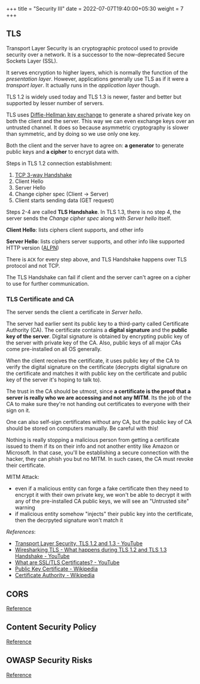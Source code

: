 +++
title = "Security III"
date = 2022-07-07T19:40:00+05:30
weight = 7
+++

## TLS
Transport Layer Security is an cryptographic protocol used to provide security over a network. It is a successor to the now-deprecated Secure Sockets Layer (SSL).

It serves encryption to higher layers, which is normally the function of the _presentation layer_. However, applications generally use TLS as if it were a _transport layer_. It actually runs in the _application layer_ though.

TLS 1.2 is widely used today and TLS 1.3 is newer, faster and better but supported by lesser number of servers.

TLS uses [Diffie-Hellman key exchange](/web-api/security-2/#shared-secret-key-agreement-key-exchange) to generate a shared private key on both the client and the server. This way we can even exchange keys over an untrusted channel. It does so because asymmetric cryptography is slower than symmetric, and by doing so we use only one key. 

Both the client and the server have to agree on: **a generator** to generate public keys and **a cipher** to encrypt data with.

Steps in TLS 1.2 connection establishment:
1. [TCP 3-way Handshake](/web-api/http/#3-way-handshake)
2. Client Hello
3. Server Hello
4. Change cipher spec (Client -> Server)
5. Client starts sending data (GET request)

Steps 2-4 are called **TLS Handshake**. In TLS 1.3, there is no step 4, the server sends the _Change cipher spec_ along with _Server hello_ itself.

**Client Hello**: lists ciphers client supports, and other info

**Server Hello**: lists ciphers server supports, and other info like supported HTTP version ([ALPN](https://en.wikipedia.org/wiki/Application-Layer_Protocol_Negotiation))

There is `ACK` for every step above, and TLS Handshake happens over TLS protocol and not TCP.

The TLS Handshake can fail if client and the server can't agree on a cipher to use for further communication.

### TLS Certificate and CA
The server sends the client a certificate in _Server hello_. 

The server had earlier sent its public key to a third-party called Certificate Authority (CA). The certificate contains a **digital signature** and the **public key of the server**. Digital signature is obtained by encrypting public key of the server with private key of the CA. Also, public keys of all major CAs come pre-installed on all OS generally. 

When the client receives the certificate, it uses public key of the CA to verify the digital signature on the certificate (decrypts digital signature on the certificate and matches it with public key on the certificate and public key of the server it's hoping to talk to).

The trust in the CA should be utmost, since **a certificate is the proof that a server is really who we are accessing and not any MITM**. Its the job of the CA to make sure they're not handing out certificates to everyone with their sign on it.

One can also self-sign certificates without any CA, but the public key of CA should be stored on computers manually. Be careful with this! 

Nothing is really stopping a malicious person from getting a certificate issued to them if its on their info and not another entity like Amazon or Microsoft. In that case, you'll be establishing a secure connection with the hacker, they can phish you but no MITM. In such cases, the CA must revoke their certificate.


MITM Attack:
- even if a malicious entity can forge a fake certificate then they need to encrypt it with their own private key, we won't be able to decrypt it with any of the pre-installed CA public keys, we will see an "Untrusted site" warning
- if malicious entity somehow "injects" their public key into the certificate, then the decrpyted signature won't match it

_References_:

- [Transport Layer Security, TLS 1.2 and 1.3 - YouTube](https://youtu.be/AlE5X1NlHgg)
- [Wiresharking TLS - What happens during TLS 1.2 and TLS 1.3 Handshake - YouTube](https://youtu.be/06Kq50P01sI)
- [What are SSL/TLS Certificates? - YouTube](https://youtu.be/r1nJT63BFQ0)
- [Public Key Certificate - Wikipedia](https://en.wikipedia.org/wiki/Public_key_certificate)
- [Certificate Authority - Wikipedia](https://en.wikipedia.org/wiki/Certificate_authority)

## CORS


[Reference]()

## Content Security Policy


[Reference]()

## OWASP Security Risks


[Reference]()